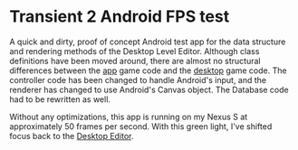 Transient 2 Android FPS test
===================

A quick and dirty, proof of concept Android test app for the data structure and rendering methods of the Desktop Level Editor.  Although class definitions have been moved around, there are almost no structural differences between the [app](https://github.com/petekinnecom/transient2_fps_test/tree/master/src/org/petekinnecom) game code and the [desktop](https://github.com/petekinnecom/transient2_level_editor/tree/master/src/org/petekinnecom) game code.  The controller code has been changed to handle Android's input, and the renderer has changed to use Android's Canvas object.  The Database code had to be rewritten as well.

Without any optimizations, this app is running on my Nexus S at approximately 50 frames per second.  With this green light, I've shifted focus back to the [Desktop Editor](https://github.com/petekinnecom/transient2_level_editor/). 
